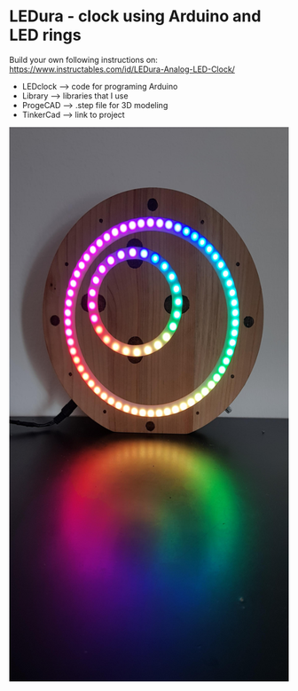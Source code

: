 # LEDura - clock using Arduino and LED rings

Build your own following instructions on: https://www.instructables.com/id/LEDura-Analog-LED-Clock/

* LEDclock --> code for programing Arduino
* Library --> libraries that I use
* ProgeCAD --> .step file for 3D modeling
* TinkerCad --> link to project


<!-- ![LEDura](./Pictures/LEDura.jpg) -->
<img src="./Pictures/LEDura.jpg" height="1000">